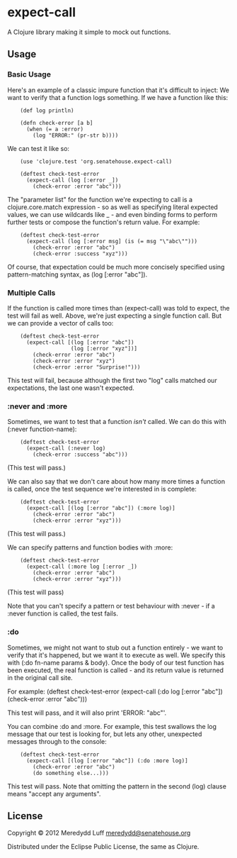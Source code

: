 # expect-call

A Clojure library making it simple to mock out functions.

## Usage

### Basic Usage

Here's an example of a classic impure function that it's difficult to inject: We want to verify that a function logs something. If we have a function like this:

		(def log println)
		
		(defn check-error [a b]
		  (when (= a :error)
		    (log "ERROR:" (pr-str b))))

We can test it like so:

		(use 'clojure.test 'org.senatehouse.expect-call)

		(deftest check-test-error
		  (expect-call (log [:error _])
		    (check-error :error "abc")))

The "parameter list" for the function we're expecting to call is a clojure.core.match expression - so as well as specifying literal expected values, we can use wildcards like _ - and even binding forms to perform further tests or compose the function's return value. For example:

		(deftest check-test-error
		  (expect-call (log [:error msg] (is (= msg "\"abc\"")))
		    (check-error :error "abc")
		    (check-error :success "xyz")))

Of course, that expectation could be much more concisely specified using pattern-matching syntax, as (log [:error "abc"]).

### Multiple Calls

If the function is called more times than (expect-call) was told to expect, the test will fail as well. Above, we're just expecting a single function call. But we can provide a vector of calls too:

		(deftest check-test-error
		  (expect-call [(log [:error "abc"])
		                (log [:error "xyz"])]
		    (check-error :error "abc")
		    (check-error :error "xyz")
		    (check-error :error "Surprise!")))

This test will fail, because although the first two "log" calls matched our expectations, the last one wasn't expected.

### :never and :more

Sometimes, we want to test that a function *isn't* called. We can do this with (:never function-name):

		(deftest check-test-error
		  (expect-call (:never log)
		    (check-error :success "abc")))
(This test will pass.)

We can also say that we don't care about how many more times a function is called, once the test sequence we're interested in is complete:

		(deftest check-test-error
		  (expect-call [(log [:error "abc"]) (:more log)]
		    (check-error :error "abc")
		    (check-error :error "xyz")))

(This test will pass.)

We can specify patterns and function bodies with :more:

		(deftest check-test-error
		  (expect-call (:more log [:error _])
		    (check-error :error "abc")
		    (check-error :error "xyz")))

(This test will pass)

Note that you can't specify a pattern or test behaviour with :never - if a :never function is called, the test fails.


### :do

Sometimes, we might not want to stub out a function entirely - we want to verify that it's happened, but we want it to execute as well. We specify this with (:do fn-name params & body). Once the body of our test function has been executed, the real function is called - and its return value is returned in the original call site.

For example:
		(deftest check-test-error
		  (expect-call (:do log [:error "abc"])
		    (check-error :error "abc")))

This test will pass, and it will also print 'ERROR: "abc"'.


You can combine :do and :more. For example, this test swallows the log message that our test is looking for, but lets any other, unexpected messages through to the console:

		(deftest check-test-error
		  (expect-call [(log [:error "abc"]) (:do :more log)]
		    (check-error :error "abc")
		    (do something else...)))

This test will pass. Note that omitting the pattern in the second (log) clause means "accept any arguments".


## License

Copyright © 2012 Meredydd Luff <meredydd@senatehouse.org>

Distributed under the Eclipse Public License, the same as Clojure.

